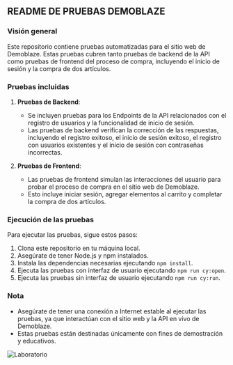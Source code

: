 ## README DE PRUEBAS DEMOBLAZE

### Visión general

Este repositorio contiene pruebas automatizadas para el sitio web de Demoblaze. Estas pruebas cubren tanto pruebas de backend de la API como pruebas de frontend del proceso de compra, incluyendo el inicio de sesión y la compra de dos artículos.

### Pruebas incluidas

1. **Pruebas de Backend**:

   - Se incluyen pruebas para los Endpoints de la API relacionados con el registro de usuarios y la funcionalidad de inicio de sesión.
   - Las pruebas de backend verifican la corrección de las respuestas, incluyendo el registro exitoso, el inicio de sesión exitoso, el registro con usuarios existentes y el inicio de sesión con contraseñas incorrectas.

2. **Pruebas de Frontend**:
   - Las pruebas de frontend simulan las interacciones del usuario para probar el proceso de compra en el sitio web de Demoblaze.
   - Esto incluye iniciar sesión, agregar elementos al carrito y completar la compra de dos artículos.

### Ejecución de las pruebas

Para ejecutar las pruebas, sigue estos pasos:

1. Clona este repositorio en tu máquina local.
2. Asegúrate de tener Node.js y npm instalados.
3. Instala las dependencias necesarias ejecutando `npm install`.
4. Ejecuta las pruebas con interfaz de usuario ejecutando `npm run cy:open`.
5. Ejecuta las pruebas sin interfaz de usuario ejecutando `npm run cy:run`.

### Nota

- Asegúrate de tener una conexión a Internet estable al ejecutar las pruebas, ya que interactúan con el sitio web y la API en vivo de Demoblaze.
- Estas pruebas están destinadas únicamente con fines de demostración y educativos.

![Laboratorio](https://image.lag.vn/upload/news/18/12/31/one_piece_chapter_839___germa_66_laboratory_by_amanomoon-dahqiuv_EOSE.jpg)
